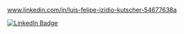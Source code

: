 www.linkedin.com/in/luís-felipe-izídio-kutscher-54677638a

<div id="badges">
 <a href="www.linkedin.com/in/luís-felipe-izídio-kutscher-54677638a">
   <img src="https://img.shields.io/badge/LinkedIn-blue?style=for-d-badge&logo=LinkedIn&logoColor=white" alt="LinkedIn Badge"/>
 </a>
</div>
